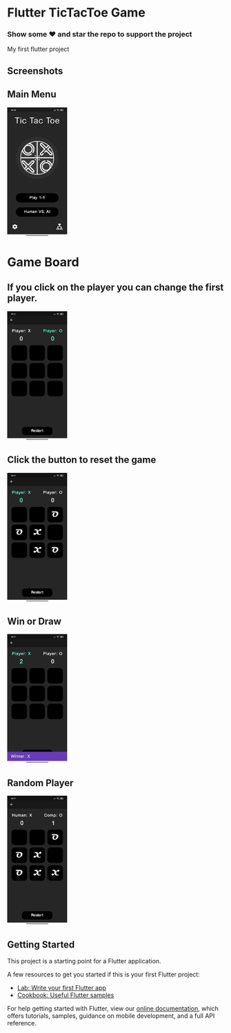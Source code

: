 # Flutter TicTacToe Game

### Show some ❤️ and star the repo to support the project

My first flutter project

## Screenshots
## Main Menu
<img src="ScreenShoots/ss1.jpg" height="300em" />

# Game Board
## If you click on the player you can change the first player.
<img src="ScreenShoots/ss2.jpg" height="300em" />

## Click the button to reset the game
<img src="ScreenShoots/ss3.jpg" height="300em" />

## Win or Draw
<img src="ScreenShoots/ss4.jpg" height="300em" />

## Random Player
<img src="ScreenShoots/ss5.jpg" height="300em" />

## Getting Started

This project is a starting point for a Flutter application.

A few resources to get you started if this is your first Flutter project:

- [Lab: Write your first Flutter app](https://flutter.dev/docs/get-started/codelab)
- [Cookbook: Useful Flutter samples](https://flutter.dev/docs/cookbook)

For help getting started with Flutter, view our
[online documentation](https://flutter.dev/docs), which offers tutorials,
samples, guidance on mobile development, and a full API reference.

